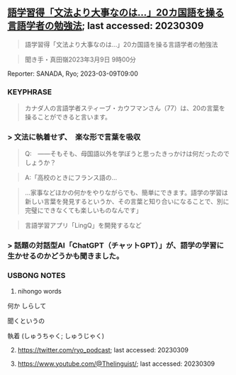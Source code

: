 ## [語学習得「文法より大事なのは…」20カ国語を操る言語学者の勉強法](https://www.asahi.com/articles/ASR2X454XR2FUHBI01R.html?iref=comtop_7_01); last accessed: 20230309

> 語学習得「文法より大事なのは…」20カ国語を操る言語学者の勉強法

> 聞き手・真田嶺2023年3月9日 9時00分

Reporter: SANADA, Ryo; 2023-03-09T09:00

### KEYPHRASE

> カナダ人の言語学者スティーブ・カウフマンさん（77）は、20の言葉を操ることができると言います。

### > 文法に執着せず、　楽な形で言葉を吸収

> Q:　――そもそも、母国語以外を学ぼうと思ったきっかけは何だったのでしょうか？

> A:「高校のときにフランス語の…

> ...家事などほかの何かをやりながらでも、簡単にできます。語学の学習は新しい言葉を発見するというか、その言葉と知り合いになることで、別に完璧にできなくても楽しいものなんです」

> 言語学習アプリ「LingQ」を開発するなど

### > 話題の対話型AI「ChatGPT（チャットGPT）」が、語学の学習に生かせるのかどうかも聞きました。

### USBONG NOTES

1) nihongo words

何か しらして

聞くというの

執着 (しゅうちゃく; しゅうじゃく)

2) https://twitter.com/ryo_podcast; last accessed: 20230309

2) https://www.youtube.com/@Thelinguist/; last accessed: 20230309
